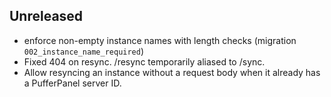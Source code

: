 ## Unreleased
- enforce non-empty instance names with length checks (migration `002_instance_name_required`)
- Fixed 404 on resync. /resync temporarily aliased to /sync.
- Allow resyncing an instance without a request body when it already has a PufferPanel server ID.
